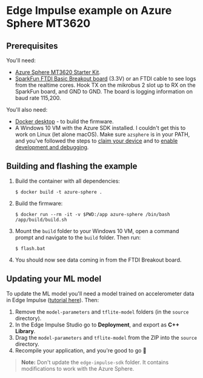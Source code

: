 # Edge Impulse example on Azure Sphere MT3620

## Prerequisites

You'll need:

* [Azure Sphere MT3620 Starter Kit](https://www.avnet.com/shop/us/products/avid-technologies/aes-ms-mt3620-sk-g-3074457345636825680/).
* [SparkFun FTDI Basic Breakout board](https://www.sparkfun.com/products/9873) (3.3V) or an FTDI cable to see logs from the realtime cores. Hook TX on the mikrobus 2 slot up to RX on the SparkFun board, and GND to GND. The board is logging information on baud rate 115,200.

You'll also need:

* [Docker desktop](https://www.docker.com/products/docker-desktop) - to build the firmware.
* A Windows 10 VM with the Azure SDK installed. I couldn't get this to work on Linux (let alone macOS). Make sure `azsphere` is in your PATH, and you've followed the steps to [claim your device](https://docs.microsoft.com/en-us/azure-sphere/install/claim-device) and to [enable development and debugging](https://docs.microsoft.com/en-us/azure-sphere/install/qs-real-time-application?tabs=windows&pivots=cli#enable-development-and-debugging).

## Building and flashing the example

1. Build the container with all dependencies:

    ```
    $ docker build -t azure-sphere .
    ```

1. Build the firmware:

    ```
    $ docker run --rm -it -v $PWD:/app azure-sphere /bin/bash /app/build/build.sh
    ```

1. Mount the `build` folder to your Windows 10 VM, open a command prompt and navigate to the `build` folder. Then run:

    ```
    $ flash.bat
    ```

1. You should now see data coming in from the FTDI Breakout board.

## Updating your ML model

To update the ML model you'll need a model trained on accelerometer data in Edge Impulse ([tutorial here](https://docs.edgeimpulse.com/docs/continuous-motion-recognition)). Then:

1. Remove the `model-parameters` and `tflite-model` folders (in the `source` directory).
1. In the Edge Impulse Studio go to **Deployment**, and export as **C++ Library**.
1. Drag the `model-parameters` and `tflite-model` from the ZIP into the `source` directory.
1. Recompile your application, and you're good to go 🚀

> **Note:** Don't update the `edge-impulse-sdk` folder. It contains modifications to work with the Azure Sphere.
